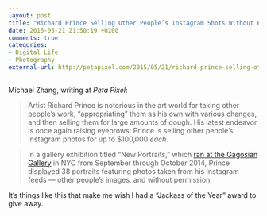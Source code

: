 ```yaml
---
layout: post
title: "Richard Prince Selling Other People’s Instagram Shots Without Permission for $100K"
date: 2015-05-21 21:50:19 +0200
comments: true
categories: 
- Digital Life
- Photography
external-url: http://petapixel.com/2015/05/21/richard-prince-selling-other-peoples-instagram-shots-without-permission-for-100k/
---
```


Michael Zhang, writing at _Peta Pixel_:

> Artist Richard Prince is notorious in the art world for taking other people’s work, “appropriating” them as his own with various changes, and then selling them for large amounts of dough. His latest endeavor is once again raising eyebrows: Prince is selling other people’s Instagram photos for up to $100,000 _each_.

> In a gallery exhibition titled “New Portraits,” which [ran at the Gagosian Gallery](http://www.gagosian.com/exhibitions/richard-prince--september-19-2014) in NYC from September through October 2014, Prince displayed 38 portraits featuring photos taken from his Instagram feeds — other people’s images, and without permission.

It’s things like this that make me wish I had a “Jackass of the Year” award to give away.